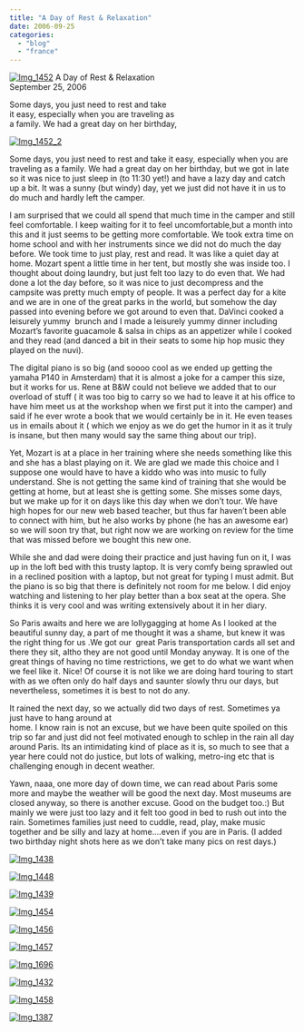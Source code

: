```yaml
---
title: "A Day of Rest & Relaxation"
date: 2006-09-25
categories: 
  - "blog"
  - "france"
---
```


 [![Img_1452](https://pub-ac94b3f306b24c0dba4238943c97f2e1.r2.dev/2008/04/29/img_1452.png "Img_1452")](https://pub-ac94b3f306b24c0dba4238943c97f2e1.r2.dev/photos/uncategorized/2008/04/29/img_1452.png) A Day of Rest & Relaxation  
September 25, 2006

Some days, you just need to rest and take  
it easy, especially when you are traveling as  
a family. We had a great day on her birthday,

<!--more-->

[![Img_1452_2](https://pub-ac94b3f306b24c0dba4238943c97f2e1.r2.dev/2008/04/29/img_1452_2.png "Img_1452_2")](https://pub-ac94b3f306b24c0dba4238943c97f2e1.r2.dev/photos/uncategorized/2008/04/29/img_1452_2.png)

Some days, you just need to rest and take it easy, especially when you are traveling as a family. We had a great day on her birthday, but we got in late so it was nice to just sleep in (to 11:30 yet!) and have a lazy day and catch up a bit. It was a sunny (but windy) day, yet we just did not have it in us to do much and hardly left the camper.  
  
I am surprised that we could all spend that much time in the camper and still feel comfortable. I keep waiting for it to feel uncomfortable,but a month into this and it just seems to be getting more comfortable. We took extra time on home school and with her instruments since we did not do much the day before. We took time to just play, rest and read. It was like a quiet day at home. Mozart spent a little time in her tent, but mostly she was inside too. I thought about doing laundry, but just felt too lazy to do even that. We had done a lot the day before, so it was nice to just decompress and the campsite was pretty much empty of people. It was a perfect day for a kite and we are in one of the great parks in the world, but somehow the day  passed into evening before we got around to even that. DaVinci cooked a leisurely yummy  brunch and I made a leisurely yummy dinner including Mozart’s favorite guacamole & salsa in chips as an appetizer while I cooked and they read (and danced a bit in their seats to some hip hop music they played on the nuvi).  
  
The digital piano is so big (and soooo cool as we ended up getting the yamaha P140 in Amsterdam) that it is almost a joke for a camper this size, but it works for us. Rene at B&W could not believe we added that to our overload of stuff ( it was too big to carry so we had to leave it at his office to have him meet us at the workshop when we first put it into the camper) and said if he ever wrote a book that we would certainly be in it. He even teases us in emails about it ( which we enjoy as we do get the humor in it as it truly is insane, but then many would say the same thing about our trip).  
  
Yet, Mozart is at a place in her training where she needs something like this and she has a blast playing on it. We are glad we made this choice and I suppose one would have to have a kiddo who was into music to fully understand. She is not getting the same kind of training that she would be getting at home, but at least she is getting some. She misses some days, but we make up for it on days like this day when we don’t tour. We have high hopes for our new web based teacher, but thus far haven’t been able to connect with him, but he also works by phone (he has an awesome ear) so we will soon try that, but right now we are working on review for the time that was missed before we bought this new one.  
  
While she and dad were doing their practice and just having fun on it, I was up in the loft bed with this trusty laptop. It is very comfy being sprawled out in a reclined position with a laptop, but not great for typing I must admit. But the piano is so big that there is definitely not room for me below. I did enjoy watching and listening to her play better than a box seat at the opera. She thinks it is very cool and was writing extensively about it in her diary.  
  
So Paris awaits and here we are lollygagging at home As I looked at the beautiful sunny day, a part of me thought it was a shame, but knew it was the right thing for us .We got our  great Paris transportation cards all set and there they sit, altho they are not good until Monday anyway. It is one of the great things of having no time restrictions, we get to do what we want when we feel like it. Nice! Of course it is not like we are doing hard touring to start with as we often only do half days and saunter slowly thru our days, but nevertheless, sometimes it is best to not do any.  
  
It rained the next day, so we actually did two days of rest. Sometimes ya just have to hang around at  
home. I know rain is not an excuse, but we have been quite spoiled on this trip so far and just did not feel motivated enough to schlep in the rain all day around Paris. Its an intimidating kind of place as it is, so much to see that a year here could not do justice, but lots of walking, metro-ing etc that is challenging enough in decent weather.  
  
Yawn, naaa, one more day of down time, we can read about Paris some more and maybe the weather will be good the next day. Most museums are closed anyway, so there is another excuse. Good on the budget too.:) But mainly we were just too lazy and it felt too good in bed to rush out into the rain. Sometimes families just need to cuddle, read, play, make music together and be silly and lazy at home....even if you are in Paris. (I added two birthday night shots here as we don’t take many pics on rest days.)

[![Img_1438](https://pub-ac94b3f306b24c0dba4238943c97f2e1.r2.dev/2008/04/29/img_1438.png "Img_1438")](https://pub-ac94b3f306b24c0dba4238943c97f2e1.r2.dev/photos/uncategorized/2008/04/29/img_1438.png)

[![Img_1448](https://pub-ac94b3f306b24c0dba4238943c97f2e1.r2.dev/2008/04/29/img_1448.png "Img_1448")](https://pub-ac94b3f306b24c0dba4238943c97f2e1.r2.dev/photos/uncategorized/2008/04/29/img_1448.png)

[![Img_1439](https://pub-ac94b3f306b24c0dba4238943c97f2e1.r2.dev/2008/04/29/img_1439.png "Img_1439")](https://pub-ac94b3f306b24c0dba4238943c97f2e1.r2.dev/photos/uncategorized/2008/04/29/img_1439.png)

[![Img_1454](https://pub-ac94b3f306b24c0dba4238943c97f2e1.r2.dev/2008/04/29/img_1454.png "Img_1454")](https://pub-ac94b3f306b24c0dba4238943c97f2e1.r2.dev/photos/uncategorized/2008/04/29/img_1454.png)

[![Img_1456](https://pub-ac94b3f306b24c0dba4238943c97f2e1.r2.dev/2008/04/29/img_1456.png "Img_1456")](https://pub-ac94b3f306b24c0dba4238943c97f2e1.r2.dev/photos/uncategorized/2008/04/29/img_1456.png)

[![Img_1457](https://pub-ac94b3f306b24c0dba4238943c97f2e1.r2.dev/2008/04/29/img_1457.png "Img_1457")](https://pub-ac94b3f306b24c0dba4238943c97f2e1.r2.dev/photos/uncategorized/2008/04/29/img_1457.png)

[![Img_1696](https://pub-ac94b3f306b24c0dba4238943c97f2e1.r2.dev/2008/04/29/img_1696.png "Img_1696")](https://pub-ac94b3f306b24c0dba4238943c97f2e1.r2.dev/photos/uncategorized/2008/04/29/img_1696.png)

[![Img_1432](https://pub-ac94b3f306b24c0dba4238943c97f2e1.r2.dev/2008/04/29/img_1432.png "Img_1432")](https://pub-ac94b3f306b24c0dba4238943c97f2e1.r2.dev/photos/uncategorized/2008/04/29/img_1432.png)

[![Img_1458](https://pub-ac94b3f306b24c0dba4238943c97f2e1.r2.dev/2008/04/29/img_1458.png "Img_1458")](https://pub-ac94b3f306b24c0dba4238943c97f2e1.r2.dev/photos/uncategorized/2008/04/29/img_1458.png)

[![Img_1387](https://pub-ac94b3f306b24c0dba4238943c97f2e1.r2.dev/2008/04/29/img_1387.png "Img_1387")](https://pub-ac94b3f306b24c0dba4238943c97f2e1.r2.dev/photos/uncategorized/2008/04/29/img_1387.png)
